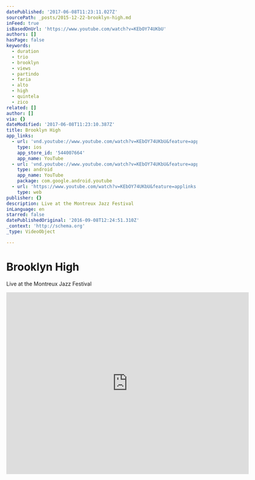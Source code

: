 ```yaml
---
datePublished: '2017-06-08T11:23:11.027Z'
sourcePath: _posts/2015-12-22-brooklyn-high.md
inFeed: true
isBasedOnUrl: 'https://www.youtube.com/watch?v=KEbOY74UKbU'
authors: []
hasPage: false
keywords:
  - duration
  - trio
  - brooklyn
  - views
  - partindo
  - faria
  - alto
  - high
  - quintela
  - zico
related: []
author: []
via: {}
dateModified: '2017-06-08T11:23:10.387Z'
title: Brooklyn High
app_links:
  - url: 'vnd.youtube://www.youtube.com/watch?v=KEbOY74UKbU&feature=applinks'
    type: ios
    app_store_id: '544007664'
    app_name: YouTube
  - url: 'vnd.youtube://www.youtube.com/watch?v=KEbOY74UKbU&feature=applinks'
    type: android
    app_name: YouTube
    package: com.google.android.youtube
  - url: 'https://www.youtube.com/watch?v=KEbOY74UKbU&feature=applinks'
    type: web
publisher: {}
description: Live at the Montreux Jazz Festival
inLanguage: en
starred: false
datePublishedOriginal: '2016-09-08T12:24:51.310Z'
_context: 'http://schema.org'
_type: VideoObject

---
```

# Brooklyn High

Live at the Montreux Jazz Festival

<iframe src="https://cdn.embedly.com/widgets/media.html?src=https%3A%2F%2Fwww.youtube.com%2Fembed%2FKEbOY74UKbU%3Ffeature%3Doembed&amp;url=https%3A%2F%2Fwww.youtube.com%2Fwatch%3Fv%3DKEbOY74UKbU&amp;image=https%3A%2F%2Fi.ytimg.com%2Fvi%2FKEbOY74UKbU%2Fhqdefault.jpg&amp;key=b7d04c9b404c499eba89ee7072e1c4f7&amp;type=text%2Fhtml&amp;schema=youtube" width="640" height="480" scrolling="no" frameborder="0" allowfullscreen="allowfullscreen" style=""></iframe>